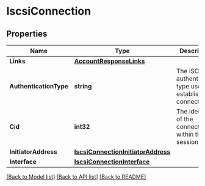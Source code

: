 # IscsiConnection

## Properties

Name | Type | Description | Notes
------------ | ------------- | ------------- | -------------
**Links** | [**AccountResponseLinks**](account_response__links.md) |  | [optional] 
**AuthenticationType** | **string** | The iSCSI authentication type used to establish the connection.  | [optional] [readonly] 
**Cid** | **int32** | The identifier of the connection within the session.  | [optional] [readonly] 
**InitiatorAddress** | [**IscsiConnectionInitiatorAddress**](iscsi_connection_initiator_address.md) |  | [optional] 
**Interface** | [**IscsiConnectionInterface**](iscsi_connection_interface.md) |  | [optional] 

[[Back to Model list]](../README.md#documentation-for-models) [[Back to API list]](../README.md#documentation-for-api-endpoints) [[Back to README]](../README.md)


